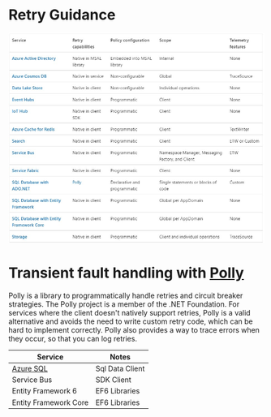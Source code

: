 # Retry Guidance

![Retry Guidance Table](RetryFeatures4AzureServices.jpeg)



# Transient fault handling with [Polly](https://github.com/App-vNext/Polly)
Polly is a library to programmatically handle retries and circuit breaker strategies. The Polly project is a member of the .NET Foundation. For services where the client doesn't natively support retries, Polly is a valid alternative and avoids the need to write custom retry code, which can be hard to implement correctly. Polly also provides a way to trace errors when they occur, so that you can log retries.


| Service  | Notes |
| ------------- | ------------- |
| [Azure SQL](azure-sql-retry.md)  | Sql Data Client   |
| Service Bus  | SDK Client  |
| Entity Framework 6  | EF6 Libraries  |
| Entity Framework Core | EF6 Libraries  |
